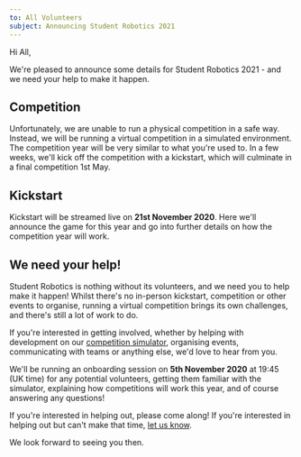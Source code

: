 ```yaml
---
to: All Volunteers
subject: Announcing Student Robotics 2021
---
```


Hi All,

We're pleased to announce some details for Student Robotics 2021 - and we need your help to make it happen.

## Competition

Unfortunately, we are unable to run a physical competition in a safe way. Instead, we will be running a virtual competition in a simulated environment. The competition year will be very similar to what you're used to. In a few weeks, we'll kick off the competition with a kickstart, which will culminate in a final competition 1st May.

## Kickstart

Kickstart will be streamed live on **21st November 2020**. Here we'll announce the game for this year and go into further details on how the competition year will work.

## We need your help!

Student Robotics is nothing without its volunteers, and we need you to help make it happen! Whilst there's no in-person kickstart, competition or other events to organise, running a virtual competition brings its own challenges, and there's still a lot of work to do.

If you're interested in getting involved, whether by helping with development on our [competition simulator](https://github.com/srobo/competition-simulator), organising events, communicating with teams or anything else, we'd love to hear from you.

We'll be running an onboarding session on **5th November 2020** at 19:45 (UK time) for any potential volunteers, getting them familiar with the simulator, explaining how competitions will work this year, and of course answering any questions!

If you're interested in helping out, please come along! If you're interested in helping out but can't make that time, [let us know](competition-team@).

We look forward to seeing you then.

